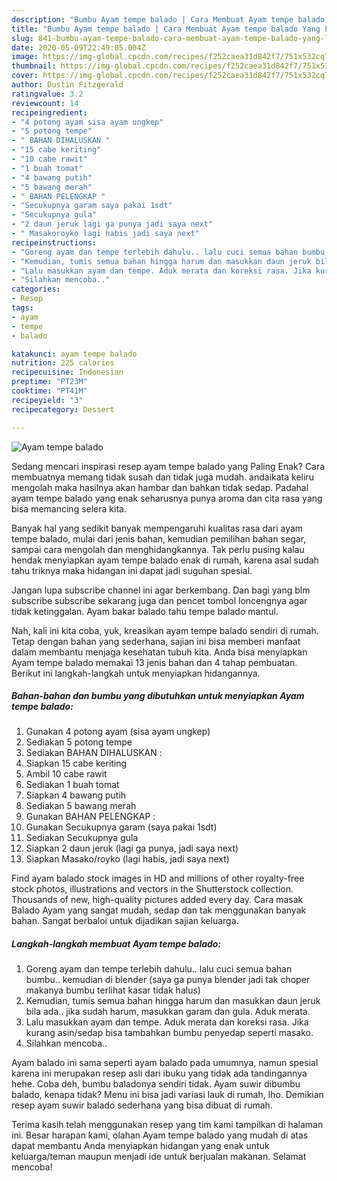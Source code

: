 ```yaml
---
description: "Bumbu Ayam tempe balado | Cara Membuat Ayam tempe balado Yang Lezat Sekali"
title: "Bumbu Ayam tempe balado | Cara Membuat Ayam tempe balado Yang Lezat Sekali"
slug: 841-bumbu-ayam-tempe-balado-cara-membuat-ayam-tempe-balado-yang-lezat-sekali
date: 2020-05-09T22:49:05.004Z
image: https://img-global.cpcdn.com/recipes/f252caea31d842f7/751x532cq70/ayam-tempe-balado-foto-resep-utama.jpg
thumbnail: https://img-global.cpcdn.com/recipes/f252caea31d842f7/751x532cq70/ayam-tempe-balado-foto-resep-utama.jpg
cover: https://img-global.cpcdn.com/recipes/f252caea31d842f7/751x532cq70/ayam-tempe-balado-foto-resep-utama.jpg
author: Dustin Fitzgerald
ratingvalue: 3.2
reviewcount: 14
recipeingredient:
- "4 potong ayam sisa ayam ungkep"
- "5 potong tempe"
- " BAHAN DIHALUSKAN "
- "15 cabe keriting"
- "10 cabe rawit"
- "1 buah tomat"
- "4 bawang putih"
- "5 bawang merah"
- " BAHAN PELENGKAP "
- "Secukupnya garam saya pakai 1sdt"
- "Secukupnya gula"
- "2 daun jeruk lagi ga punya jadi saya next"
- " Masakoroyko lagi habis jadi saya next"
recipeinstructions:
- "Goreng ayam dan tempe terlebih dahulu.. lalu cuci semua bahan bumbu.. kemudian di blender (saya ga punya blender jadi tak choper makanya bumbu terlihat kasar tidak halus)"
- "Kemudian, tumis semua bahan hingga harum dan masukkan daun jeruk bila ada.. jika sudah harum, masukkan garam dan gula. Aduk merata."
- "Lalu masukkan ayam dan tempe. Aduk merata dan koreksi rasa. Jika kurang asin/sedap bisa tambahkan bumbu penyedap seperti masako."
- "Silahkan mencoba.."
categories:
- Resep
tags:
- ayam
- tempe
- balado

katakunci: ayam tempe balado 
nutrition: 225 calories
recipecuisine: Indonesian
preptime: "PT23M"
cooktime: "PT41M"
recipeyield: "3"
recipecategory: Dessert

---
```



![Ayam tempe balado](https://img-global.cpcdn.com/recipes/f252caea31d842f7/751x532cq70/ayam-tempe-balado-foto-resep-utama.jpg)

Sedang mencari inspirasi resep ayam tempe balado yang Paling Enak? Cara membuatnya memang tidak susah dan tidak juga mudah. andaikata keliru mengolah maka hasilnya akan hambar dan bahkan tidak sedap. Padahal ayam tempe balado yang enak seharusnya punya aroma dan cita rasa yang bisa memancing selera kita.

Banyak hal yang sedikit banyak mempengaruhi kualitas rasa dari ayam tempe balado, mulai dari jenis bahan, kemudian pemilihan bahan segar, sampai cara mengolah dan menghidangkannya. Tak perlu pusing kalau hendak menyiapkan ayam tempe balado enak di rumah, karena asal sudah tahu triknya maka hidangan ini dapat jadi suguhan spesial.

Jangan lupa subscribe channel ini agar berkembang. Dan bagi yang blm subscribe subscribe sekarang juga dan pencet tombol loncengnya agar tidak ketinggalan. Ayam bakar balado tahu tempe balado mantul.


Nah, kali ini kita coba, yuk, kreasikan ayam tempe balado sendiri di rumah. Tetap dengan bahan yang sederhana, sajian ini bisa memberi manfaat dalam membantu menjaga kesehatan tubuh kita. Anda bisa menyiapkan Ayam tempe balado memakai 13 jenis bahan dan 4 tahap pembuatan. Berikut ini langkah-langkah untuk menyiapkan hidangannya.

<!--inarticleads1-->

##### Bahan-bahan dan bumbu yang dibutuhkan untuk menyiapkan Ayam tempe balado:

1. Gunakan 4 potong ayam (sisa ayam ungkep)
1. Sediakan 5 potong tempe
1. Sediakan  BAHAN DIHALUSKAN :
1. Siapkan 15 cabe keriting
1. Ambil 10 cabe rawit
1. Sediakan 1 buah tomat
1. Siapkan 4 bawang putih
1. Sediakan 5 bawang merah
1. Gunakan  BAHAN PELENGKAP :
1. Gunakan Secukupnya garam (saya pakai 1sdt)
1. Sediakan Secukupnya gula
1. Siapkan 2 daun jeruk (lagi ga punya, jadi saya next)
1. Siapkan  Masako/royko (lagi habis, jadi saya next)


Find ayam balado stock images in HD and millions of other royalty-free stock photos, illustrations and vectors in the Shutterstock collection. Thousands of new, high-quality pictures added every day. Cara masak Balado Ayam yang sangat mudah, sedap dan tak menggunakan banyak bahan. Sangat berbaloi untuk dijadikan sajian keluarga. 

<!--inarticleads2-->

##### Langkah-langkah membuat Ayam tempe balado:

1. Goreng ayam dan tempe terlebih dahulu.. lalu cuci semua bahan bumbu.. kemudian di blender (saya ga punya blender jadi tak choper makanya bumbu terlihat kasar tidak halus)
1. Kemudian, tumis semua bahan hingga harum dan masukkan daun jeruk bila ada.. jika sudah harum, masukkan garam dan gula. Aduk merata.
1. Lalu masukkan ayam dan tempe. Aduk merata dan koreksi rasa. Jika kurang asin/sedap bisa tambahkan bumbu penyedap seperti masako.
1. Silahkan mencoba..


Ayam balado ini sama seperti ayam balado pada umumnya, namun spesial karena ini merupakan resep asli dari ibuku yang tidak ada tandingannya hehe. Coba deh, bumbu baladonya sendiri tidak. Ayam suwir dibumbu balado, kenapa tidak? Menu ini bisa jadi variasi lauk di rumah, lho. Demikian resep ayam suwir balado sederhana yang bisa dibuat di rumah. 

Terima kasih telah menggunakan resep yang tim kami tampilkan di halaman ini. Besar harapan kami, olahan Ayam tempe balado yang mudah di atas dapat membantu Anda menyiapkan hidangan yang enak untuk keluarga/teman maupun menjadi ide untuk berjualan makanan. Selamat mencoba!
